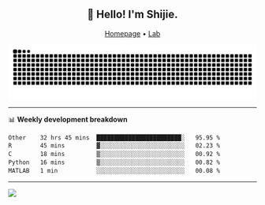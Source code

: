 <h2 align="center">👋 Hello! I'm Shijie.</h2>
<p align="center">
  <a href="https://xu-shi-jie.github.io"> Homepage</a> •
  <a href="https://onodalab.ees.hokudai.ac.jp"> Lab </a>
</p>

![Snake animation](https://github.com/xu-shi-jie/xu-shi-jie/blob/output/github-snake.svg)


-------

📊 **Weekly development breakdown**
<!--START_SECTION:waka-->

```txt
Other    32 hrs 45 mins  ████████████████████████░   95.95 %
R        45 mins         ▓░░░░░░░░░░░░░░░░░░░░░░░░   02.23 %
C        18 mins         ▒░░░░░░░░░░░░░░░░░░░░░░░░   00.92 %
Python   16 mins         ▒░░░░░░░░░░░░░░░░░░░░░░░░   00.82 %
MATLAB   1 min           ░░░░░░░░░░░░░░░░░░░░░░░░░   00.08 %
```

<!--END_SECTION:waka-->

-------
![](https://komarev.com/ghpvc/?username=xu-shi-jie&style=flat-square&color=blue) 
